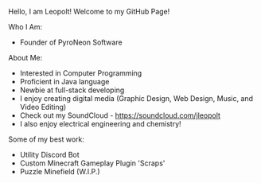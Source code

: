 Hello, I am Leopolt! Welcome to my GitHub Page!

Who I Am:
- Founder of PyroNeon Software

About Me:
- Interested in Computer Programming
- Proficient in Java language
- Newbie at full-stack developing
- I enjoy creating digital media (Graphic Design, Web Design, Music, and Video Editing)
- Check out my SoundCloud - https://soundcloud.com/jleopolt
- I also enjoy electrical engineering and chemistry!

Some of my best work:
- Utility Discord Bot
- Custom Minecraft Gameplay Plugin 'Scraps'
- Puzzle Minefield (W.I.P.)
